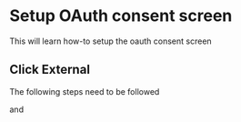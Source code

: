 # Setup OAuth consent screen

This will learn how-to setup the oauth consent screen

## Click External

The following steps need to be followed

<walkthrough-spotlight-pointer cssSelector="#mat-radio-3" text="Click the external radio button">
</walkthrough-spotlight-pointer>

and

<walkthrough-spotlight-pointer cssSelector=".mat-button-wrapper" text="Click the external radio button">
</walkthrough-spotlight-pointer>
